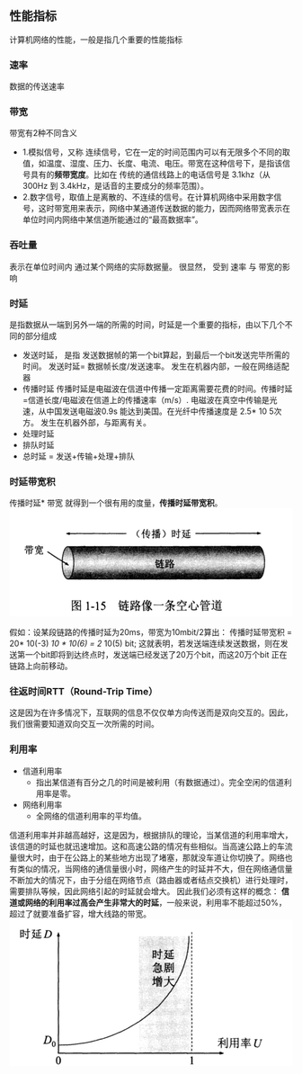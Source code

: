 ## 性能指标
计算机网络的性能，一般是指几个重要的性能指标

### 速率
数据的传送速率
### 带宽
带宽有2种不同含义
- 1.模拟信号，又称 连续信号，它在一定的时间范围内可以有无限多个不同的取值，如温度、湿度、压力、长度、电流、电压。带宽在这种信号下，是指该信号具有的**频带宽度**。比如在 传统的通信线路上的电话信号是 3.1khz（从300Hz 到 3.4kHz，是话音的主要成分的频率范围）。
- 2.数字信号，取值上是离散的、不连续的信号。在计算机网络中采用数字信号，这时带宽用来表示，网络中某通道传送数据的能力，因而网络带宽表示在单位时间内网络中某信道所能通过的“最高数据率”。


### 吞吐量
表示在单位时间内 通过某个网络的实际数据量。 很显然， 受到 速率 与 带宽的影响
### 时延
是指数据从一端到另外一端的所需的时间，时延是一个重要的指标，由以下几个不同的部分组成
- 发送时延， 是指 发送数据帧的第一个bit算起，到最后一个bit发送完毕所需的时间。 发送时延= 数据帧长度/发送速率。 发生在机器内部，一般在网络适配器
- 传播时延  传播时延是电磁波在信道中传播一定距离需要花费的时间。传播时延=信道长度/电磁波在信道上的传播速率（m/s）. 电磁波在真空中传输是光速，从中国发送电磁波0.9s 能达到美国。在光纤中传播速度是 2.5* 10 5次方。 发生在机器外部，与距离有关。
- 处理时延
- 排队时延
- 总时延 = 发送+传输+处理+排队

### 时延带宽积
传播时延* 带宽 就得到一个很有用的度量，**传播时延带宽积**。
![](../imgs/6.png)

假如：设某段链路的传播时延为20ms，带宽为10mbit/2算出：
传播时延带宽积 = 20* 10(-3) *10 * 10(6) = 2* 10(5) bit;
这就表明，若发送端连续发送数据，则在发送第一个bit即将到达终点时，发送端已经发送了20万个bit，而这20万个bit 正在链路上向前移动。

### 往返时间RTT（Round-Trip Time）
这是因为在许多情况下，互联网的信息不仅仅单方向传送而是双向交互的。因此，我们很需要知道双向交互一次所需的时间。

### 利用率

- 信道利用率
  - 指出某信道有百分之几的时间是被利用（有数据通过）。完全空闲的信道利用率是零。
- 网络利用率
  - 全网络的信道利用率的平均值。

信道利用率并非越高越好，这是因为，根据排队的理论，当某信道的利用率增大，该信道的时延也就迅速增加。这和高速公路的情况有些相似。当高速公路上的车流量很大时，由于在公路上的某些地方出现了堵塞，那就没车道让你切换了。网络也有类似的情况，当网络的通信量很小时，网络产生的时延并不大，但在网络通信量不断加大的情况下，由于分组在网络节点（路由器或者结点交换机）进行处理时，需要排队等候，因此网络引起的时延就会增大。
因此我们必须有这样的概念： **信道或网络的利用率过高会产生非常大的时延**，一般来说，利用率不能超过50%，超过了就要准备扩容，增大线路的带宽。
![](../imgs/7.png)